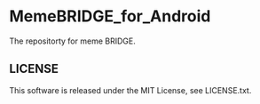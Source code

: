 # MemeBRIDGE_for_Android
The repositorty for meme BRIDGE.

## LICENSE
This software is released under the MIT License, see LICENSE.txt.
